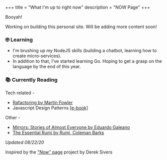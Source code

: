 +++
title = "What I'm up to right now"
description = "NOW Page"
+++


Booyah! 

Working on building this personal site. Will be adding more content soon!

### :nerd_face: Learning

- I'm brushing up my NodeJS skills (building a chatbot, learning how to create micro-services). 
- In addition to that, I've started learning Go. Hoping to get a grasp on the language by the end of this year.

### :books: Currently Reading

Tech related -

- [Rafactoring by Martin Fowler](https://martinfowler.com/books/refactoring.html)
- Javascript Design Patterns [[e-book]](https://addyosmani.com/resources/essentialjsdesignpatterns/book/)

Other - 

- [Mirrors: Stories of Almost Everyone by Eduardo Galeano](https://www.goodreads.com/book/show/6149162-mirrors)
- [The Essential Rumi by Rumi, Coleman Barks](https://www.goodreads.com/book/show/304079.The_Essential_Rumi)



*Updated 08/22/20*

Inspired by the ["Now" page](https://nownownow.com/about) project by Derek Sivers
